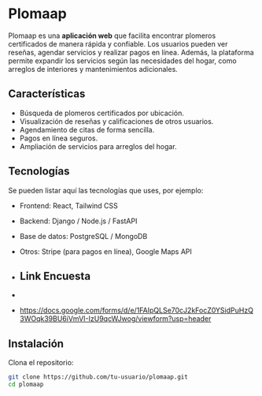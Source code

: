 # Plomaap

Plomaap es una **aplicación web** que facilita encontrar plomeros certificados de manera rápida y confiable. Los usuarios pueden ver reseñas, agendar servicios y realizar pagos en línea. Además, la plataforma permite expandir los servicios según las necesidades del hogar, como arreglos de interiores y mantenimientos adicionales.

## Características

- Búsqueda de plomeros certificados por ubicación.  
- Visualización de reseñas y calificaciones de otros usuarios.  
- Agendamiento de citas de forma sencilla.  
- Pagos en línea seguros.  
- Ampliación de servicios para arreglos del hogar.  

## Tecnologías

Se pueden listar aquí las tecnologías que uses, por ejemplo:  

- Frontend: React, Tailwind CSS  
- Backend: Django / Node.js / FastAPI  
- Base de datos: PostgreSQL / MongoDB  
- Otros: Stripe (para pagos en línea), Google Maps API

- ## Link Encuesta
-
- https://docs.google.com/forms/d/e/1FAIpQLSe70cJ2kFocZ0YSidPuHzQ3WOqk39BU6iVmVI-IzU9qcWJwog/viewform?usp=header

## Instalación

Clona el repositorio:

```bash
git clone https://github.com/tu-usuario/plomaap.git
cd plomaap

